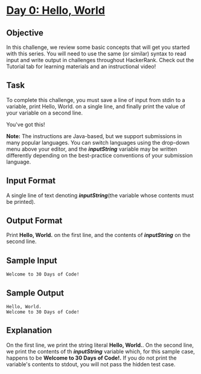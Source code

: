 # [Day 0: Hello, World](https://www.hackerrank.com/challenges/30-hello-world/problem)

## Objective
In this challenge, we review some basic concepts that will get you started with this series. You will need to use the same (or similar) syntax to read input and write output in challenges throughout HackerRank. Check out the Tutorial tab for learning materials and an instructional video!

## Task
To complete this challenge, you must save a line of input from stdin to a variable, print Hello, World. on a single line, and finally print the value of your variable on a second line.

You've got this!

**Note:** The instructions are Java-based, but we support submissions in many popular languages. You can switch languages using the drop-down menu above your editor, and the __*inputString*__ variable may be written differently depending on the best-practice conventions of your submission language.

## Input Format
A single line of text denoting __*inputString*__(the variable whose contents must be printed).

## Output Format
Print **Hello, World.** on the first line, and the contents of __*inputString*__ on the second line.

## Sample Input

```
Welcome to 30 Days of Code!
```

## Sample Output
```
Hello, World. 
Welcome to 30 Days of Code!
```

## Explanation
On the first line, we print the string literal **Hello, World.**. On the second line, we print the contents of th __*inputString*__ variable which, for this sample case, happens to be **Welcome to 30 Days of Code!.** If you do not print the variable's contents to stdout, you will not pass the hidden test case.
